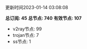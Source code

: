 更新时间2023-01-14 03:08:08

**总订阅: 45**
**总节点: 740**
**有效节点: 107**
- v2ray节点: 99
- trojan节点: 7
- ss节点: 1
